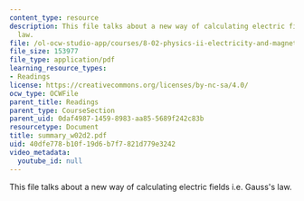 ```yaml
---
content_type: resource
description: This file talks about a new way of calculating electric fields i.e. Gauss's
  law.
file: /ol-ocw-studio-app/courses/8-02-physics-ii-electricity-and-magnetism-spring-2007/40dfe778b10f19d6b7f7821d779e3242_summary_w02d2.pdf
file_size: 153977
file_type: application/pdf
learning_resource_types:
- Readings
license: https://creativecommons.org/licenses/by-nc-sa/4.0/
ocw_type: OCWFile
parent_title: Readings
parent_type: CourseSection
parent_uid: 0daf4987-1459-8983-aa85-5689f242c83b
resourcetype: Document
title: summary_w02d2.pdf
uid: 40dfe778-b10f-19d6-b7f7-821d779e3242
video_metadata:
  youtube_id: null
---
```

This file talks about a new way of calculating electric fields i.e. Gauss's law.